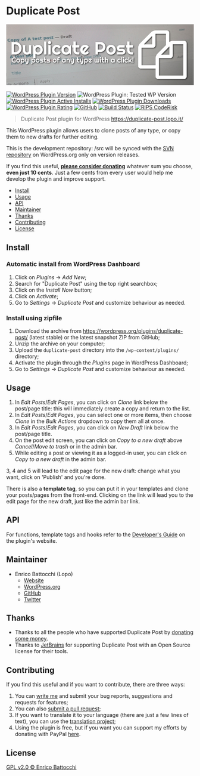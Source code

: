 # Duplicate Post

![Banner](assets/banner-772x250.png)

[![WordPress Plugin Version](https://img.shields.io/wordpress/plugin/v/duplicate-post.svg)](https://wordpress.org/plugins/duplicate-post/) ![WordPress Plugin: Tested WP Version](https://img.shields.io/wordpress/plugin/tested/duplicate-post.svg) [![WordPress Plugin Active Installs](https://img.shields.io/wordpress/plugin/installs/duplicate-post.svg)](https://wordpress.org/plugins/duplicate-post/advanced/) [![WordPress Plugin Downloads](https://img.shields.io/wordpress/plugin/dt/duplicate-post.svg)](https://wordpress.org/plugins/duplicate-post/advanced/) [![WordPress Plugin Rating](https://img.shields.io/wordpress/plugin/stars/duplicate-post.svg)](https://wordpress.org/support/plugin/duplicate-post/reviews/) [![GitHub](https://img.shields.io/github/license/enricobattocchi/duplicate-post.svg)](https://github.com/enricobattocchi/duplicate-post/blob/master/LICENSE) [![Build Status](https://travis-ci.org/enricobattocchi/duplicate-post.svg?branch=master)](https://travis-ci.org/enricobattocchi/duplicate-post) [![RIPS CodeRisk](https://coderisk.com/wp/plugin/duplicate-post/badge "RIPS CodeRisk")](https://coderisk.com/wp/plugin/duplicate-post)

> Duplicate Post plugin for WordPress https://duplicate-post.lopo.it/  

This WordPress plugin allows users to clone posts of any type, or copy them to new drafts for further editing.

This is the development repository: /src will be synced with the [SVN repository](https://plugins.svn.wordpress.org/duplicate-post/) on WordPress.org only on version releases.

If you find this useful, [**please consider donating**](https://duplicate-post.lopo.it/donate/) whatever sum you choose, **even just 10 cents**. Just a few cents from every user would help me develop the plugin and improve support.

- [Install](#install)
- [Usage](#usage)
- [API](#api)
- [Maintainer](#maintainer)
- [Thanks](#thanks)
- [Contributing](#contributing)
- [License](#license)

## Install

### Automatic install from WordPress Dashboard

1. Click on _Plugins_ → _Add New_;
2. Search for "Duplicate Post" using the top right searchbox;
3. Click on the _Install Now_ button;
4. Click on _Activate_;
5. Go to _Settings_ → _Duplicate Post_ and customize behaviour as needed.

### Install using zipfile

1. Download the archive from https://wordpress.org/plugins/duplicate-post/ (latest stable) or the latest snapshot ZIP from GitHub;
2. Unzip the archive on your computer;
3. Upload the `duplicate-post` directory into the `/wp-content/plugins/` directory;
4. Activate the plugin through the _Plugins_ page in WordPress Dashboard;
5. Go to _Settings_ → _Duplicate Post_ and customize behaviour as needed.

## Usage

1. In _Edit Posts_/_Edit Pages_, you can click on _Clone_ link below the post/page title: this will immediately create a copy and return to the list.
2. In _Edit Posts_/_Edit Pages_, you can select one or more items, then choose _Clone_ in the _Bulk Actions_ dropdown to copy them all at once.
3. In _Edit Posts_/_Edit Pages_, you can click on _New Draft_ link below the post/page title.
4. On the post edit screen, you can click on _Copy to a new draft_ above _Cancel_/_Move to trash_ or in the admin bar. 
5. While editing a post or viewing it as a logged-in user, you can click on _Copy to a new draft_ in the admin bar.

3, 4 and 5 will lead to the edit page for the new draft: change what you want, click on 'Publish' and you're done.

There is also a **template tag**, so you can put it in your templates and clone your posts/pages from the front-end. Clicking on the link will lead you to the edit page for the new draft, just like the admin bar link.

## API

For functions, template tags and hooks refer to the [Developer's Guide](https://duplicate-post.lopo.it/docs/developers-guide/) on the plugin's website.

##  Maintainer

- Enrico Battocchi (Lopo) 
  - [Website](https://lopo.it)
  - [WordPress.org](https://profiles.wordpress.org/lopo/)
  - [GitHub](https://github.com/enricobattocchi)
  - [Twitter](https://twitter.com/lopo)
  
## Thanks

- Thanks to all the people who have supported Duplicate Post by [donating some money](https://duplicate-post.lopo.it/donate/).
- Thanks to [JetBrains](https://www.jetbrains.com/?from=DuplicatePost) for supporting Duplicate Post with an Open Source license for their tools. 
  
## Contributing

If you find this useful and if you want to contribute, there are three ways:

   1. You can [write me](https://duplicate-post.lopo.it/contact) and submit your bug reports, suggestions and requests for features;
   2. You can also [submit a pull request](https://github.com/enricobattocchi/duplicate-post/pulls); 
   3. If you want to translate it to your language (there are just a few lines of text), you can use the [translation project](https://translate.wordpress.org/projects/wp-plugins/duplicate-post);
   4. Using the plugin is free, but if you want you can support my efforts by donating with PayPal [here](https://duplicate-post.lopo.it/donate).
  
## License

[GPL v2.0 © Enrico Battocchi](LICENSE)
